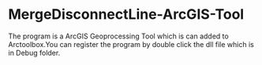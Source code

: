 # MergeDisconnectLine-ArcGIS-Tool
The program is a ArcGIS Geoprocessing Tool which is can added to Arctoolbox.You can register the program by double click the dll file  which is in Debug folder.
